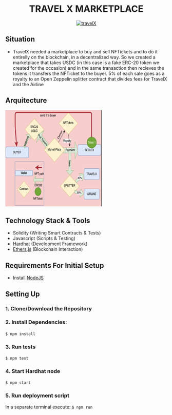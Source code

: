 <h1 align="center">TRAVEL X MARKETPLACE </h1>

<p align="center" background="white">
    <p align="center">  <a href="https://www.travelx.io/" target="_blank" rel="noreferrer"> <img src="https://www.travelx.io/wp-content/uploads/2022/02/logo-black.svg" alt="travelX" width="200" height="200"/> </a>
</p>

## Situation

- TravelX needed a marketplace to buy and sell NFTickets and to do it entirelly on the blockchain, in a decentralized way. So we created a marketplace that takes USDC (in this case is a fake ERC-20 token we created for the occasion) and in the same transaction then recieves the tokens it transfers the NFTicket to the buyer. 5% of each sale goes as a royalty to an Open Zeppelin splitter contract that divides fees for TravelX and the Airline

## Arquitecture

<img src="./arch.png" alt="arch" width="300" height="300">

## Technology Stack & Tools

- Solidity (Writing Smart Contracts & Tests)
- Javascript (Scripts & Testing)
- [Hardhat](https://hardhat.org/) (Development Framework)
- [Ethers.js](https://docs.ethers.io/v5/) (Blockchain Interaction)

## Requirements For Initial Setup

- Install [NodeJS](https://nodejs.org/en/)

## Setting Up

### 1. Clone/Download the Repository

### 2. Install Dependencies:

`$ npm install`

### 3. Run tests

`$ npm test`

### 4. Start Hardhat node

`$ npm start`

### 5. Run deployment script

In a separate terminal execute:
`$ npm run`

